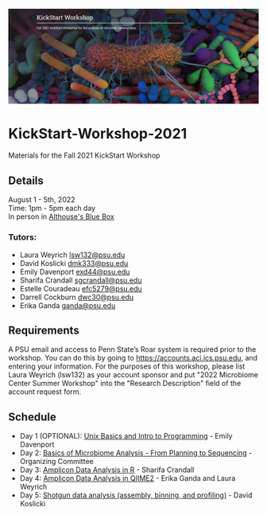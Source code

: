 ![IntroImage](images/IntroImage.png)
# KickStart-Workshop-2021
Materials for the Fall 2021 KickStart Workshop

## Details
August 1 - 5th, 2022  
Time: 1pm - 5pm each day  
In person in [Althouse's Blue Box](https://tlt.psu.edu/bluebox/)

### Tutors:
- Laura Weyrich		lsw132@psu.edu  
- David Koslicki		dmk333@psu.edu
- Emily Davenport	exd44@psu.edu  
- Sharifa Crandall	sgcrandall@psu.edu  
- Estelle Couradeau	efc5279@psu.edu 
- Darrell Cockburn	dwc30@psu.edu  
- Erika Ganda		ganda@psu.edu

## Requirements
A PSU email and access to Penn State’s Roar system is required prior to the workshop. You can do this by going to https://accounts.aci.ics.psu.edu, and entering your information.  For the purposes of this workshop, please list Laura Weyrich (lsw132) as your account sponsor and put "2022 Microbiome Center Summer Workshop" into the "Research Description" field of the account request form. 

## Schedule
- Day 1 (OPTIONAL): [Unix Basics and Intro to Programming](/Day1-UnixBasics) - Emily Davenport  
- Day 2: [Basics of Microbiome Analysis - From Planning to Sequencing](/Day2-MicrobiomeAnalysisBasics) - Organizing Committee
- Day 3: [Amplicon Data Analysis in R](/Day3-AmpliconR) - Sharifa Crandall 
- Day 4: [Amplicon Data Analysis in QIIME2](/Day_4_QIIME2) - Erika Ganda and Laura Weyrich
- Day 5: [Shotgun data analysis (assembly, binning, and profiling)](Day5-Shotgun/README.md) - David Koslicki
